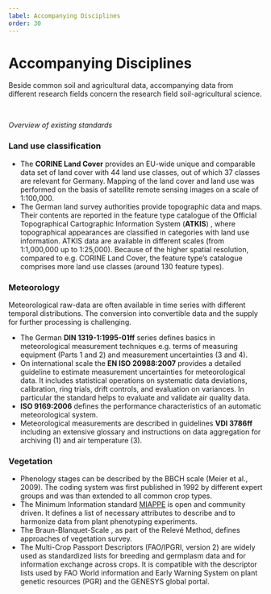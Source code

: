 ```yaml
---
label: Accompanying Disciplines
order: 30
---
```


# Accompanying Disciplines

Beside common soil and agricultural data, accompanying data from different research fields concern the research field 
soil-agricultural science.

<br>

_Overview of existing standards_

### Land use classification

- The **CORINE Land Cover**  provides an EU-wide unique and comparable data set of land cover with 44 land use classes, 
out of which 37 classes are relevant for Germany. Mapping of the land cover and land use was performed on the basis of 
satellite remote sensing images on a scale of 1:100,000.
- The German land survey authorities provide topographic data and maps. Their contents are reported in the feature type 
catalogue of the Official Topographical Cartographic Information System (**ATKIS**) , where topographical appearances are 
classified in categories with land use information. ATKIS data are available in different scales (from 1:1,000,000 up to 1:25,000). 
Because of the higher spatial resolution, compared to e.g. CORINE Land Cover, the feature type’s catalogue comprises more 
land use classes (around 130 feature types).

### Meteorology

Meteorological raw-data are often available in time series with different temporal distributions. 
The conversion into convertible data and the supply for further processing is challenging.

- The German **DIN 1319-1:1995-01ff** series defines basics in meteorological measurement techniques e.g. terms of measuring 
equipment (Parts 1 and 2) and measurement uncertainties (3 and 4).
- On international scale the **EN ISO 20988:2007** provides a detailed guideline to estimate measurement uncertainties 
for meteorological data. It includes statistical operations on systematic data deviations, calibration, ring trials, drift controls,
and evaluation on variances. In particular the standard helps to evaluate and validate air quality data.
- **ISO 9169:2006** defines the performance characteristics of an automatic meteorological system.
- Meteorological measurements are described in guidelines **VDI 3786ff** including an extensive glossary and instructions on data aggregation for archiving (1) and air temperature (3).

### Vegetation
- Phenology stages can be described by the BBCH   scale (Meier et al., 2009). The coding system was first published in 1992
by different expert groups and was than extended to all common crop types.
- The Minimum Information standard [MIAPPE](https://www.miappe.org) is open and community driven. It defines a list of necessary attributes to describe
and to harmonize data from plant phenotyping experiments.
- The Braun-Blanquet-Scale , as part of the Relevé Method, defines approaches of vegetation survey.
- The Multi-Crop Passport Descriptors (FAO/IPGRI, version 2) are widely used as standardized lists for breeding and germplasm
data and for information exchange across crops. It is compatible with the descriptor lists used by FAO World information
and Early Warning System on plant genetic resources (PGR) and the GENESYS global portal.